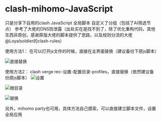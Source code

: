 # clash-mihomo-JavaScript
只是分享下自用的clash JavaScript 全局脚本
自定义了分组（包括了AI筛选节点）
参考了大佬的DNS防泄露（出处实在是找不到了，除了优化重构代码，其他东西非原创，感谢原版大佬的脚本提供了思路，以及规则分流的大佬@Loyalsoldier的clash-rules）

使用方法1：
在可以打开js文件的时候，直接在主界面替换（建议备份下原js脚本）


![直接替换](https://github.com/user-attachments/assets/5ee17ff7-95ea-4f21-b4d5-412286996d30)


使用方法2：
clash verge rec-设置-配置目录-profiles，直接替换（依然建议备份原js脚本）
![设置](https://github.com/user-attachments/assets/a8cdb104-3de3-431d-be0f-271405e0018f)


![根目录](https://github.com/user-attachments/assets/090736a7-31c0-476a-885e-e2197fd5d8e3)


![替换](https://github.com/user-attachments/assets/6ec9564d-c70c-4b4f-ba9d-332491e433e8)


另外，mihomo party也可用，具体方法自己摸索，可以直接建立脚本文件，设置全局应用
